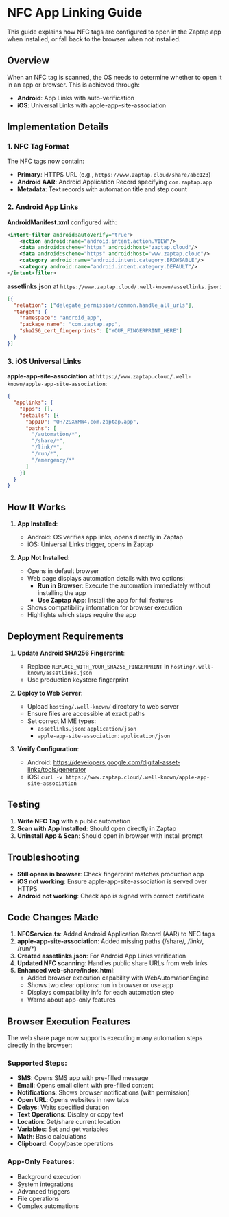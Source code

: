 # NFC App Linking Guide

This guide explains how NFC tags are configured to open in the Zaptap app when installed, or fall back to the browser when not installed.

## Overview

When an NFC tag is scanned, the OS needs to determine whether to open it in an app or browser. This is achieved through:
- **Android**: App Links with auto-verification
- **iOS**: Universal Links with apple-app-site-association

## Implementation Details

### 1. NFC Tag Format

The NFC tags now contain:
- **Primary**: HTTPS URL (e.g., `https://www.zaptap.cloud/share/abc123`)
- **Android AAR**: Android Application Record specifying `com.zaptap.app`
- **Metadata**: Text records with automation title and step count

### 2. Android App Links

**AndroidManifest.xml** configured with:
```xml
<intent-filter android:autoVerify="true">
    <action android:name="android.intent.action.VIEW"/>
    <data android:scheme="https" android:host="zaptap.cloud"/>
    <data android:scheme="https" android:host="www.zaptap.cloud"/>
    <category android:name="android.intent.category.BROWSABLE"/>
    <category android:name="android.intent.category.DEFAULT"/>
</intent-filter>
```

**assetlinks.json** at `https://www.zaptap.cloud/.well-known/assetlinks.json`:
```json
[{
  "relation": ["delegate_permission/common.handle_all_urls"],
  "target": {
    "namespace": "android_app",
    "package_name": "com.zaptap.app",
    "sha256_cert_fingerprints": ["YOUR_FINGERPRINT_HERE"]
  }
}]
```

### 3. iOS Universal Links

**apple-app-site-association** at `https://www.zaptap.cloud/.well-known/apple-app-site-association`:
```json
{
  "applinks": {
    "apps": [],
    "details": [{
      "appID": "QH729XYMW4.com.zaptap.app",
      "paths": [
        "/automation/*",
        "/share/*",
        "/link/*",
        "/run/*",
        "/emergency/*"
      ]
    }]
  }
}
```

## How It Works

1. **App Installed**: 
   - Android: OS verifies app links, opens directly in Zaptap
   - iOS: Universal Links trigger, opens in Zaptap

2. **App Not Installed**:
   - Opens in default browser
   - Web page displays automation details with two options:
     - **Run in Browser**: Execute the automation immediately without installing the app
     - **Use Zaptap App**: Install the app for full features
   - Shows compatibility information for browser execution
   - Highlights which steps require the app

## Deployment Requirements

1. **Update Android SHA256 Fingerprint**:
   - Replace `REPLACE_WITH_YOUR_SHA256_FINGERPRINT` in `hosting/.well-known/assetlinks.json`
   - Use production keystore fingerprint

2. **Deploy to Web Server**:
   - Upload `hosting/.well-known/` directory to web server
   - Ensure files are accessible at exact paths
   - Set correct MIME types:
     - `assetlinks.json`: `application/json`
     - `apple-app-site-association`: `application/json`

3. **Verify Configuration**:
   - Android: https://developers.google.com/digital-asset-links/tools/generator
   - iOS: `curl -v https://www.zaptap.cloud/.well-known/apple-app-site-association`

## Testing

1. **Write NFC Tag** with a public automation
2. **Scan with App Installed**: Should open directly in Zaptap
3. **Uninstall App & Scan**: Should open in browser with install prompt

## Troubleshooting

- **Still opens in browser**: Check fingerprint matches production app
- **iOS not working**: Ensure apple-app-site-association is served over HTTPS
- **Android not working**: Check app is signed with correct certificate

## Code Changes Made

1. **NFCService.ts**: Added Android Application Record (AAR) to NFC tags
2. **apple-app-site-association**: Added missing paths (/share/*, /link/*, /run/*)
3. **Created assetlinks.json**: For Android App Links verification
4. **Updated NFC scanning**: Handles public share URLs from web links
5. **Enhanced web-share/index.html**: 
   - Added browser execution capability with WebAutomationEngine
   - Shows two clear options: run in browser or use app
   - Displays compatibility info for each automation step
   - Warns about app-only features

## Browser Execution Features

The web share page now supports executing many automation steps directly in the browser:

### Supported Steps:
- **SMS**: Opens SMS app with pre-filled message
- **Email**: Opens email client with pre-filled content
- **Notifications**: Shows browser notifications (with permission)
- **Open URL**: Opens websites in new tabs
- **Delays**: Waits specified duration
- **Text Operations**: Display or copy text
- **Location**: Get/share current location
- **Variables**: Set and get variables
- **Math**: Basic calculations
- **Clipboard**: Copy/paste operations

### App-Only Features:
- Background execution
- System integrations
- Advanced triggers
- File operations
- Complex automations